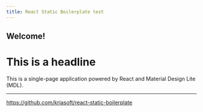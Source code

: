 ```yaml
---
title: React Static Boilerplate test
---
```


## Welcome!

# This is a headline

This is a single-page application powered by React and Material Design Lite (MDL).

---

https://github.com/kriasoft/react-static-boilerplate
